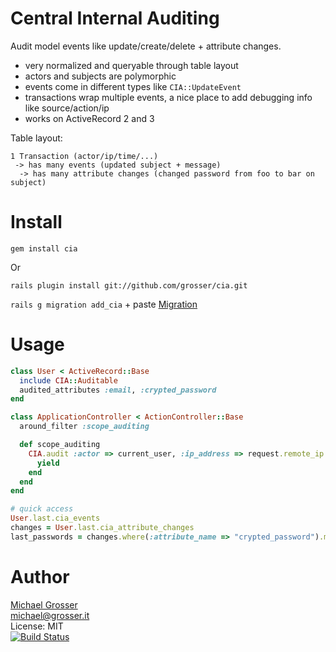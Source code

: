 Central Internal Auditing
============================

Audit model events like update/create/delete + attribute changes.

 - very normalized and queryable through table layout
 - actors and subjects are polymorphic
 - events come in different types like `CIA::UpdateEvent`
 - transactions wrap multiple events, a nice place to add debugging info like source/action/ip
 - works on ActiveRecord 2 and 3

Table layout:

    1 Transaction (actor/ip/time/...)
     -> has many events (updated subject + message)
      -> has many attribute changes (changed password from foo to bar on subject)


Install
=======
    gem install cia
Or

    rails plugin install git://github.com/grosser/cia.git

`rails g migration add_cia` + paste [Migration](https://raw.github.com/grosser/cia/master/MIGRATION.rb)


Usage
=====

```Ruby
class User < ActiveRecord::Base
  include CIA::Auditable
  audited_attributes :email, :crypted_password
end

class ApplicationController < ActionController::Base
  around_filter :scope_auditing

  def scope_auditing
    CIA.audit :actor => current_user, :ip_address => request.remote_ip do
      yield
    end
  end
end

# quick access
User.last.cia_events
changes = User.last.cia_attribute_changes
last_passwords = changes.where(:attribute_name => "crypted_password").map(&:new_value)
```


Author
======
[Michael Grosser](http://grosser.it)<br/>
michael@grosser.it<br/>
License: MIT<br/>
[![Build Status](https://secure.travis-ci.org/grosser/cia.png)](http://travis-ci.org/grosser/cia)
